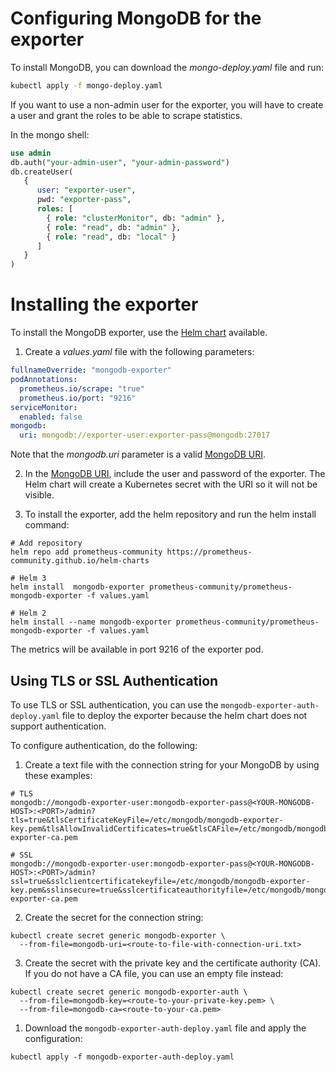 # Configuring MongoDB for the exporter
To install MongoDB, you can download the _mongo-deploy.yaml_ file and run:
```bash
kubectl apply -f mongo-deploy.yaml
```

If you want to use a non-admin user for the exporter, you will have to create a user and grant the roles to be able to scrape statistics.

In the mongo shell:
```sql
use admin
db.auth("your-admin-user", "your-admin-password")
db.createUser(
   {
      user: "exporter-user",
      pwd: "exporter-pass",
      roles: [
        { role: "clusterMonitor", db: "admin" },
        { role: "read", db: "admin" },
        { role: "read", db: "local" }
      ]
   }
)
```

# Installing the exporter
To install the MongoDB exporter, use the [Helm chart](https://github.com/helm/charts/tree/master/stable/prometheus-mongodb-exporter) available.

1. Create a _values.yaml_ file with the following parameters:
```yaml
fullnameOverride: "mongodb-exporter"
podAnnotations:
  prometheus.io/scrape: "true"
  prometheus.io/port: "9216"
serviceMonitor:
  enabled: false
mongodb:
  uri: mongodb://exporter-user:exporter-pass@mongodb:27017
```

Note that the _mongodb.uri_ parameter is a valid [MongoDB URI](https://github.com/prometheus-community/helm-charts/blob/main/charts/prometheus-mongodb-exporter/README.md).

2. In the [MongoDB URI](https://github.com/prometheus-community/helm-charts/blob/main/charts/prometheus-mongodb-exporter/README.md), include the user and password of the exporter.
The Helm chart will create a Kubernetes secret with the URI so it will not be visible.

3. To install the exporter, add the helm repository and run the helm install command:
```
# Add repository
helm repo add prometheus-community https://prometheus-community.github.io/helm-charts

# Helm 3
helm install  mongodb-exporter prometheus-community/prometheus-mongodb-exporter -f values.yaml

# Helm 2
helm install --name mongodb-exporter prometheus-community/prometheus-mongodb-exporter -f values.yaml
```

The metrics will be available in port 9216 of the exporter pod.

## Using TLS or SSL Authentication
To use TLS or SSL authentication, you can use the `mongodb-exporter-auth-deploy.yaml` file to deploy the exporter because the helm chart does not support authentication.

To configure authentication, do the following:

1. Create a text file with the connection string for your MongoDB by using these examples:
```
# TLS
mongodb://mongodb-exporter-user:mongodb-exporter-pass@<YOUR-MONGODB-HOST>:<PORT>/admin?tls=true&tlsCertificateKeyFile=/etc/mongodb/mongodb-exporter-key.pem&tlsAllowInvalidCertificates=true&tlsCAFile=/etc/mongodb/mongodb-exporter-ca.pem

# SSL
mongodb://mongodb-exporter-user:mongodb-exporter-pass@<YOUR-MONGODB-HOST>:<PORT>/admin?ssl=true&sslclientcertificatekeyfile=/etc/mongodb/mongodb-exporter-key.pem&sslinsecure=true&sslcertificateauthorityfile=/etc/mongodb/mongodb-exporter-ca.pem
```
2. Create the secret for the connection string:
```
kubectl create secret generic mongodb-exporter \
  --from-file=mongodb-uri=<route-to-file-with-connection-uri.txt>
```

3. Create the secret with the private key and the certificate authority (CA). If you do not have a CA file, you can use an empty file instead:
```
kubectl create secret generic mongodb-exporter-auth \
  --from-file=mongodb-key=<route-to-your-private-key.pem> \
  --from-file=mongodb-ca=<route-to-your-ca.pem>
```

1. Download the `mongodb-exporter-auth-deploy.yaml` file and apply the configuration:
```
kubectl apply -f mongodb-exporter-auth-deploy.yaml
```
